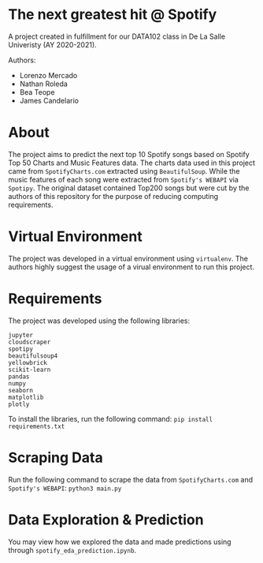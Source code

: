 # The next greatest hit @ Spotify
A project created in fulfillment for our DATA102 class in De La Salle Univeristy (AY 2020-2021).

Authors:
- Lorenzo Mercado
- Nathan Roleda
- Bea Teope
- James Candelario

# About
The project aims to predict the next top 10 Spotify songs based on Spotify Top 50 Charts and Music Features data. The charts data used in this project came from `SpotifyCharts.com` extracted using `BeautifulSoup`. While the music features of each song were extracted from `Spotify's WEBAPI` via `Spotipy`. The original dataset contained Top200 songs but were cut by the authors of this repository for the purpose of reducing computing requirements.

# Virtual Environment
The project was developed in a virtual environment using `virtualenv`. The authors highly suggest the usage of a virual environment to run this project.

# Requirements
The project was developed using the following libraries:
```
jupyter
cloudscraper
spotipy
beautifulsoup4
yellowbrick
scikit-learn
pandas
numpy
seaborn
matplotlib
plotly
```

To install the libraries, run the following command:
```pip install requirements.txt```

# Scraping Data
Run the following command to scrape the data from `SpotifyCharts.com` and `Spotify's WEBAPI`:
```python3 main.py```

# Data Exploration & Prediction
You may view how we explored the data and made predictions using through `spotify_eda_prediction.ipynb`.
